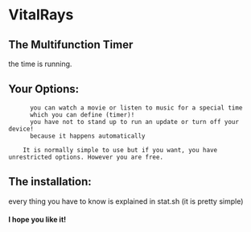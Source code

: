 # VitalRays
## The Multifunction Timer
the time is running. 
## Your Options:

          you can watch a movie or listen to music for a special time
          which you can define (timer)!
          you have not to stand up to run an update or turn off your device!
          because it happens automatically 
  
        It is normally simple to use but if you want, you have unrestricted options. However you are free.

## The installation:

  every thing you have to know is explained in stat.sh (it is pretty simple)
  
#### I hope you like it!
